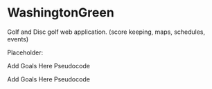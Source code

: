 # WashingtonGreen
Golf and Disc golf web application. (score keeping, maps, schedules, events)

Placeholder:
  
  Add Goals Here
  Pseudocode
  
  Add Goals Here
  Pseudocode
